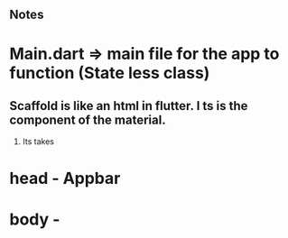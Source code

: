 ## Notes 

# Main.dart => main file for the app to function (State less class)

## Scaffold is like an html in flutter. I ts is the component of the material.
1. Its takes 
# head - Appbar  
# body - 